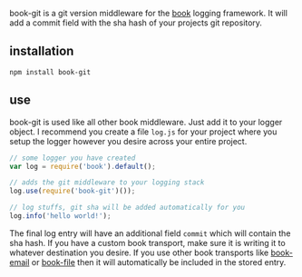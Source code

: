 book-git is a git version middleware for the [book](https://github.com/shtylman/node-book) logging framework. It will add a commit field with the sha hash of your projects git repository.

## installation ##

```
npm install book-git
```

## use ##

book-git is used like all other book middleware. Just add it to your logger object. I recommend you create a file ```log.js``` for your project where you setup the logger however you desire across your entire project.

```javascript
// some logger you have created
var log = require('book').default();

// adds the git middleware to your logging stack
log.use(require('book-git')());

// log stuffs, git sha will be added automatically for you
log.info('hello world!');
```

The final log entry will have an additional field ```commit``` which will contain the sha hash. If you have a custom book transport, make sure it is writing it to whatever destination you desire. If you use other book transports like [book-email](https://github.com/shtylman/node-book-email) or [book-file](https://github.com/shtylman/node-book-file) then it will automatically be included in the stored entry.

